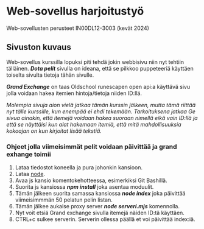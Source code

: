 # Web-sovellus harjoitustyö
Web-sovellusten perusteet IN00DL12-3003 (kevät 2024)

## Sivuston kuvaus

Web-sovellus kurssilla lopuksi piti tehdä jokin webbisivu niin nyt tehtiin tälläinen. ***Dota pelit*** sivulla on ideana, että se pilkkoo
puppeteeriä käyttäen toiselta sivulta tietoja tähän sivulle.

***Grand Exchange*** on taas Oldschool runescapen open api:a käyttävä sivu jolla voidaan hakea itemien hintoja/tietoja niiden ID:llä.

_Molempia sivuja aion vielä jatkaa tämän kurssin jälkeen, mutta tämä riittää nyt tälle kurssille, kun enempää ei ehdi tekemään._
_Tarkoituksena jatkaa Ge sivua ainakin, että itemejä voidaan hakea suoraan nimellä eikä vain ID:llä ja että se näyttäisi kun alat hakemaan itemiä, että mitä mahdollisuuksia kokoajan on kun kirjoitat lisää tekstiä._

### Ohjeet jolla viimeisimmät pelit voidaan päivittää ja grand exhange toimii
1. Lataa tiedostot koneella ja pura johonkin kansioon.
2. Lataa [node](https://nodejs.org/en).
3. Avaa js kansio komentokehotteessa, esimerkiksi Git Bashillä.
4. Suorita js kansiossa ***npm install*** joka asentaa moduulit.
5. Tämän jälkeen suorita samassa kansiossa ***node index*** joka päivittää viimeisimmmän 50 pelatun pelin listan.
6. Tämän jälkee aukaise proxy server ***node serveri.mjs*** komennolla.
7. Nyt voit etsiä Grand exchange sivulla itemejä näiden ID:tä käyttäen.
8. CTRL+c sulkee serverin. Serverin ollessa päällä et voi päivittää index:iä.
